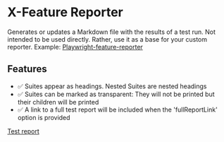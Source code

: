 # X-Feature Reporter
Generates or updates a Markdown file with the results of a test run.
Not intended to be used directly. Rather, use it as a base for your custom reporter.
Example:
[Playwright-feature-reporter](https://github.com/royk/playwright-feature-reporter)

<!-- playwright-feature-reporter--start -->
## Features
- :white_check_mark: Suites appear as headings. Nested Suites are nested headings
- :white_check_mark: Suites can be marked as transparent: They will not be printed but their children will be printed
- :white_check_mark: A link to a full test report will be included when the 'fullReportLink' option is provided

[Test report](playwright-report/index.html)
<!-- playwright-feature-reporter--end -->